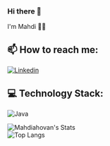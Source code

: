 ### Hi there 👋
I'm Mahdi 👩‍💻

## 📫 How to reach me:
[![Linkedin](https://img.shields.io/badge/-LinkedIn-black?style=for-the-badge&logo=Linkedin)](https://www.linkedin.com/in/mahdiahovan/)

## 💻 Technology Stack:
![Java](https://img.shields.io/badge/Java-%2302569B.svg?style=for-the-badge&logo=Java&logoColor=white)

![Mahdiahovan's Stats](https://github-readme-stats.vercel.app/api?username=Mahdiahovan&theme=outrun&show_icons=true&hide_border=true&count_private=true)
<br>
![Top Langs](https://github-readme-stats.vercel.app/api/top-langs/?username=Mahdiahovan&theme=outrun&hide_border=true&layout=compact)
<br>
<!---
[![](https://visitcount.itsvg.in/api?id=Mahdiahovan&label=Profile%20Views&color=11&icon=0&pretty=true)](https://visitcount.itsvg.in)
- 👋 Hi, I’m @Mahdiahovan
- 👀 I’m interested in coding, problem solving, and finding solutions
- 🌱 I’m always learning
- 💞️ I’m looking for collaboration so that together we can overcome the challenges of Java and Angular
- 📫 You can contact me on LinkedIn
Mahdiahovan/Mahdiahovan is a ✨ special ✨ repository because its `README.md` (this file) appears on your GitHub profile.
You can click the Preview link to take a look at your changes.
--->
